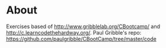About
=====

Exercises based of http://www.gribblelab.org/CBootcamp/ and http://c.learncodethehardway.org/.
Paul Gribble's repo: https://github.com/paulgribble/CBootCamp/tree/master/code


